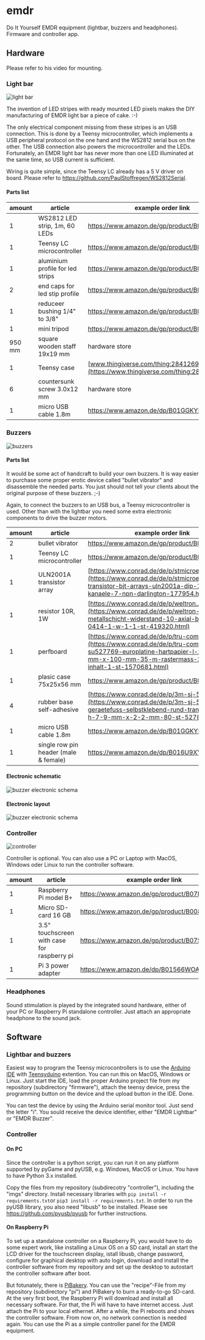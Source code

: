 # emdr

Do It Yourself EMDR equipment (lightbar, buzzers and headphones). Firmware and controller app. 

## Hardware

Please refer to his video for mounting.

### Light bar

![light bar](artwork/lightbar.jpg)

The invention of LED stripes with ready mounted LED pixels makes the DIY manufacturing of EMDR light bar a piece of cake. :-)

The only electrical component missing from these stripes is an USB connection. This is done by a Teensy microcontroller,
which implements a USB peripheral protocol on the one hand and the WS2812 serial bus on the other. The USB connection
also powers the microcontroller and the LEDs. Fortunately, an EMDR light bar has never more than one LED illuminated
at the same time, so USB current is sufficient.

Wiring is quite simple, since the Teensy LC already has a 5 V driver on board. 
Please refer to https://github.com/PaulStoffregen/WS2812Serial.

#### Parts list

amount|article|example order link
---|----|----
1|WS2812 LED strip, 1m, 60 LEDs|https://www.amazon.de/gp/product/B01CDTED80
1|Teensy LC microcontroller|https://www.amazon.de/gp/product/B07CXMMP1T
1|aluminium profile for led strips|https://www.amazon.de/gp/product/B06XFT5X4T
2|end caps for led stip profile|https://www.amazon.de/gp/product/B06XGDJPG8
1|reduceer bushing 1/4" to 3/8"|https://www.amazon.de/gp/product/B01MT77RHN
1|mini tripod|https://www.amazon.de/gp/product/B001IXSIE8
950 mm|square wooden staff 19x19 mm|hardware store
1|Teensy case|[www.thingiverse.com/thing:2841269](https://www.thingiverse.com/thing:2841269)
6|countersunk screw 3.0x12 mm|hardware store
1|micro USB cable 1.8m|https://www.amazon.de/dp/B01GGKYE4U

### Buzzers

![buzzers](artwork/buzzers.jpg)


#### Parts list

It would be some act of handcraft to build your own buzzers. It is way easier to purchase some proper erotic device 
called "bullet vibrator" and disassemble the needed parts. 
You just should not tell your clients about the original purpose of these buzzers. ;-)

Again, to connect the buzzers to an USB bus, a Teensy microcontroller is used. Other than with the lightbar you need some
extra electronic components to drive the buzzer motors.

amount|article|example order link
---|----|----
2|bullet vibrator|https://www.amazon.de/gp/product/B000W735GC
1|Teensy LC microcontroller|https://www.amazon.de/gp/product/B07CXMMP1T
1|ULN2001A transistor array|[https://www.conrad.de/de/p/stmicroelectronics...](https://www.conrad.de/de/p/stmicroelectronics-transistor-bjt-arrays-uln2001a-dip-16-anzahl-kanaele-7-npn-darlington-177954.html)
1|resistor 10R, 1W|[https://www.conrad.de/de/p/weltron...](https://www.conrad.de/de/p/weltron-mfr1145-metallschicht-widerstand-10-axial-bedrahtet-0414-1-w-1-1-st-419320.html)
1|perfboard|[https://www.conrad.de/de/p/tru-components...](https://www.conrad.de/de/p/tru-components-su527769-europlatine-hartpapier-l-x-b-160-mm-x-100-mm-35-m-rastermass-2-54-mm-inhalt-1-st-1570681.html)
1|plasic case 75x25x56 mm|https://www.amazon.de/gp/product/B003WGT3N4
4|rubber base self-adhesive|[https://www.conrad.de/de/p/3m-sj-5302...](https://www.conrad.de/de/p/3m-sj-5302-mpcb-geraetefuss-selbstklebend-rund-transparent-x-h-7-9-mm-x-2-2-mm-80-st-527826.html)
1|micro USB cable 1.8m|https://www.amazon.de/dp/B01GGKYE4U
1|single row pin header (male & female)|https://www.amazon.de/dp/B016U9XYBG


#### Electronic schematic
![buzzer electronic schema](artwork/buzzer_sch.png)

#### Electronic layout
![buzzer electronic schema](artwork/buzzer_pcb.png)


### Controller

![controller](artwork/controller.jpg)

Controller is optional. You can also use a PC or Laptop with MacOS, Windows oder Linux to run the controller software.

amount|article|example order link
---|----|----
1|Raspberry Pi model B+|https://www.amazon.de/gp/product/B07BDR5PDW
1|Micro SD-card 16 GB|https://www.amazon.de/gp/product/B008RDCCR6
1|3.5" touchscreen with case for raspberry pi|https://www.amazon.de/gp/product/B07S8CKW58
1|Pi 3 power adapter|https://www.amazon.de/dp/B01566WOAG

### Headphones

Sound stimulation is played by the integrated sound hardware, either of your PC or Raspberry Pi standalone controller.
Just attach an appropriate headphone to the sound jack.

## Software

### Lightbar and buzzers

Easiest way to program the Teensy microcontrollers is to use the [Arduino IDE](https://www.arduino.cc/en/Main/Software) with
[Teensyduino](https://www.pjrc.com/teensy/td_download.html) extention. You can run this on MacOS, Windows or Linux.
Just start the IDE, load the proper Arduino project file from my repository (subdirectory "firmware"), 
attach the teensy device, press the programming button on the device and the upload button in the IDE. Done.

You can test the device by using the Arduino serial monitor tool. Just send the letter "i". You sould receive the
device identifier, either "EMDR Lightbar" or "EMDR Buzzer".

### Controller

#### On PC

Since the controller is a python script, you can run it on any platform supported by pyGame and pyUSB, e.g. Windows,
MacOS or Linux. You have to have Python 3.x installed.

Copy the files from my repository (subdirecotry "controller"), including the "imgs" directory.
Install necessary libraries with `pip install -r requirements.txt`or `pip3 install -r requirements.txt`.
In order to run the pyUSB library, you also need "libusb" to be installed. Please
see https://github.com/pyusb/pyusb for further instructions.

#### On Raspberry Pi

To set up a standalone controller on a Raspberry Pi, you would have to do some expert work, like installing a
Linux OS on a SD card, install an start the LCD driver for the touchscreen display, istall libusb,
change password, configure for graphical desktop with auto login, download and install the controller software
from my repository and set up the desktop to autostart the controller software after boot.

But fotunately, there is [PiBakery](https://www.pibakery.org/). You can use the "recipe"-File from my repository
(subdirectory "pi") and PiBakery to burn a ready-to-go SD-card. At the very first boot, the Raspberry Pi will download
and install all necessary software. For that, the Pi will have to have internet access. Just attach the Pi to your
local ethernet. After a while, the Pi reboots and shows the controller software. From now on, no network connection
is needed again. You can use the Pi as a simple controller panel for the EMDR equipment. 

